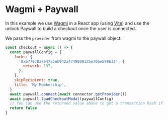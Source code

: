 # Wagmi + Paywall

In this example we use [Wagmi](https://wagmi.sh/) in a React app (using [Vite](https://vitejs.dev/)) and use the unlock Paywall to build a checkout once the user is connected.

We pass the `provider` from wagmi to the paywall object:

```js
const checkout = async () => {
  const paywallConfig = {
    locks: {
      '0xb77030a7e47a5eb942a4748000125e70be598632': {
        network: 137,
      },
    },
    skipRecipient: true,
    title: 'My Membership',
  }
  await paywall.connect(await connector.getProvider())
  await paywall.loadCheckoutModal(paywallConfig)
  // You can use the returned value above to get a transaction hash if needed!
  return false
}
```
